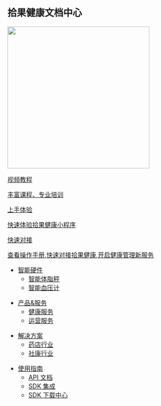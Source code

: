 <div class="homepage">
    <div class="homepage-top">
        <div class="container">
            <h2>拾果健康文档中心</h2>
            <div class="homepage-top-img">
                <img style="height:320px" src="https://files.lifesense.com/other/20211202/b9c5db45e15d4ed498a3d7d1b9e4c180.png" />
            </div>
        </div>
    </div>
    <div class="homepage-suggest">
            <div class="homepage-suggest-container">
                    <div class="homepage-suggest-wrap">
                    <a
                        class="suggest-prod"
                        target="_blank"
                        href="javascript:void(0);"
                        >
                        <div class="fa-logo">
                             <i class="fa fa-video-camera"></i>
                        </div>
                        <p class="title">视频教程</p>
                        <p class="des">丰富课程、专业培训</p></a
                    ><a class="suggest-prod" href="javascript:void(0);"
                        >
                        <div class="fa-logo">
                             <i class="fa fa-edit"></i>
                        </div>
                        <p class="title">上手体验</p>
                        <p class="des">快速体验拾果健康小程序</p></a
                    ><a class="suggest-prod" target="_blank" href="/develop-native/apply"
                        >
                        <div class="fa-logo">
                             <i class="fa fa-keyboard-o"></i>
                        </div>
                        <p class="title">快速对接</p>
                        <p class="des">查看操作手册,快速对接拾果健康,开启健康管理新服务</p></a
                    >
                    </div>
                </div>
    </div>
    <div class="homepage-docs">

<div class="appList">

- <a href="javascript:void(0);">智能硬件</a>
  - [智能体脂秤](/hardware/scale/)
  - [智能血压计](/hardware/bloodpressure/)

</div>
<div class="appList">

- <a href="javascript:void(0);">产品&服务</a>
  - [健康服务](/product/health/)
  - [运营服务](/product/operation/)

</div>

<div class="appList">

- <a href="javascript:void(0);">解决方案</a>
  - [药店行业](/solution/drugstore/)
  - [社康行业](/solution/clinic/)

</div>

<div class="appList">

- <a href="javascript:void(0);">使用指南</a>
  - [API 文档](/develop-cloud/api/sign)
  - [SDK 集成](/develop-native/apply)
  - [SDK 下载中心](/develop-native/download/)

</div>
    </div>
</div>
